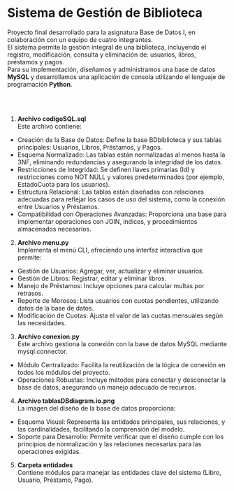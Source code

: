 # Sistema de Gestión de Biblioteca
Proyecto final desarrollado para la asignatura Base de Datos I, en colaboración con un equipo de cuatro integrantes.  
El sistema permite la gestión integral de una biblioteca, incluyendo el registro, modificación, consulta y eliminación de: usuarios, libros, préstamos y pagos.  
Para su implementación, diseñamos y administramos una base de datos **MySQL** y desarrollamos una aplicación de consola utilizando el lenguaje de programación **Python**.
   

<br><br>

1. **Archivo codigoSQL.sql**  
 Este archivo contiene:  
 - Creación de la Base de Datos: Define la base BDbiblioteca y sus tablas principales: Usuarios, Libros, Préstamos, y Pagos.
 - Esquema Normalizado: Las tablas están normalizadas al menos hasta la 3NF, eliminando redundancias y asegurando la integridad de los datos.
 - Restricciones de Integridad: Se definen llaves primarias (Id) y restricciones como NOT NULL y valores predeterminados (por ejemplo, EstadoCuota para los usuarios).
 - Estructura Relacional: Las tablas están diseñadas con relaciones adecuadas para reflejar los casos de uso del sistema, como la conexión entre Usuarios y Préstamos.
 - Compatibilidad con Operaciones Avanzadas: Proporciona una base para implementar operaciones con JOIN, índices, y procedimientos almacenados necesarios.
2. **Archivo menu.py**  
 Implementa el menú CLI, ofreciendo una interfaz interactiva que permite:
 - Gestión de Usuarios: Agregar, ver, actualizar y eliminar usuarios.
 - Gestión de Libros: Registrar, editar y eliminar libros.
 - Manejo de Préstamos: Incluye opciones para calcular multas por retrasos.
 - Reporte de Morosos: Lista usuarios con cuotas pendientes, utilizando datos de la base de datos.
 - Modificación de Cuotas: Ajusta el valor de las cuotas mensuales según las necesidades.
3. **Archivo conexion.py**  
 Este archivo gestiona la conexión con la base de datos MySQL mediante mysql.connector.
 - Módulo Centralizado: Facilita la reutilización de la lógica de conexión en todos los módulos del proyecto.
 - Operaciones Robustas: Incluye métodos para conectar y desconectar la base de datos, asegurando un manejo adecuado de recursos.
4. **Archivo tablasDBdiagram.io.png**  
 La imagen del diseño de la base de datos proporciona:
 - Esquema Visual: Representa las entidades principales, sus relaciones, y las cardinalidades, facilitando la comprensión del modelo.
 - Soporte para Desarrollo: Permite verificar que el diseño cumple con los principios de normalización y las relaciones necesarias para las operaciones exigidas.
5. **Carpeta entidades**  
 Contiene módulos para manejar las entidades clave del sistema (Libro, Usuario, Préstamo, Pago).
